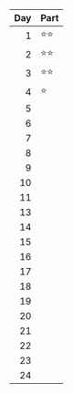 | Day | Part              |
|----:|:------------------|
|   1 | :star::star:      |
|   2 | :star::star:      |
|   3 | :star::star:      |
|   4 | :star:            |
|   5 |                   |
|   6 |                   |
|   7 |                   |
|   8 |                   |
|   9 |                   |
|  10 |                   |
|  11 |                   |
|  13 |                   |
|  14 |                   |
|  15 |                   |
|  16 |                   |
|  17 |                   |
|  18 |                   |
|  19 |                   |
|  20 |                   |
|  21 |                   |
|  22 |                   |
|  23 |                   |
|  24 |                   |